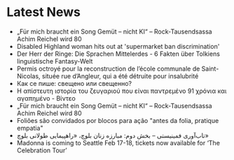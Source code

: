 # Latest News
-  „Für mich braucht ein Song Gemüt – nicht KI“ – Rock-Tausendsassa Achim Reichel wird 80
-  Disabled Highland woman hits out at 'supermarket ban discrimination'
-  Der Herr der Ringe: Die Sprachen Mittelerdes - 6 Fakten über Tolkiens linguistische Fantasy-Welt
-  Permis octroyé pour la reconstruction de l’école communale de Saint-Nicolas, située rue d’Angleur, qui a été détruite pour insalubrité
-  Как се пише: свещено или свещенно?
-  Η απίστευτη ιστορία του ζευγαριού που είναι παντρεμένο 91 χρόνια και αγαπημένο - Βίντεο
-  „Für mich braucht ein Song Gemüt – nicht KI“ – Rock-Tausendsassa Achim Reichel wird 80
-  Foliões são convidados por blocos para ação "antes da folia, pratique empatia"
-  تاب‌آوری فمینیستی – بخش دوم: مبارزه زنان بلوچ، «راهپیمایی طولانی بلوچ»
-  Madonna is coming to Seattle Feb 17-18, tickets now available for ‘The Celebration Tour’
